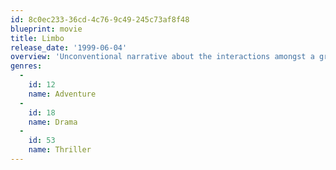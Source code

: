```yaml
---
id: 8c0ec233-36cd-4c76-9c49-245c73af8f48
blueprint: movie
title: Limbo
release_date: '1999-06-04'
overview: 'Unconventional narrative about the interactions amongst a group of people in a small town in Alaska, each of whom has guards a secret.'
genres:
  -
    id: 12
    name: Adventure
  -
    id: 18
    name: Drama
  -
    id: 53
    name: Thriller
---
```

